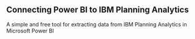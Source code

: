 ## Connecting Power BI to IBM Planning Analytics

A simple and free tool for extracting data from IBM Planning Analytics in Microsoft Power BI